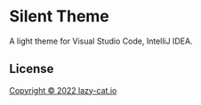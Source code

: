 # Silent Theme

A light theme for Visual Studio Code, IntelliJ IDEA.

## License

[Copyright © 2022 lazy-cat.io](https://raw.githubusercontent.com/lazy-cat-io/silent-theme/master/vscode/license)
